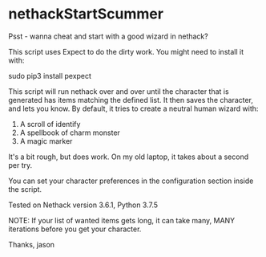 # nethackStartScummer
Psst - wanna cheat and start with a good wizard in nethack?

This script uses Expect to do the dirty work.  You might need to install it with:

sudo pip3 install pexpect

This script will run nethack over and over until the character that is generated has items matching the defined list.  It then saves the character, and lets you know.  By default, it tries to create a neutral human wizard with:

1. A scroll of identify
2. A spellbook of charm monster
3. A magic marker


It's a bit rough, but does work.  On my old laptop, it takes about a second per try.

You can set your character preferences in the configuration section inside the script.


Tested on Nethack version 3.6.1, Python 3.7.5



NOTE: If your list of wanted items gets long, it can take many, MANY iterations before you get your character.

Thanks,
jason

